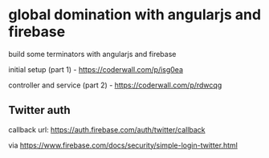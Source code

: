 global domination with angularjs and firebase
=====================

build some terminators with angularjs and firebase


initial setup (part 1) - https://coderwall.com/p/isg0ea

controller and service (part 2) - https://coderwall.com/p/rdwcqg


## Twitter auth

callback url: https://auth.firebase.com/auth/twitter/callback

via https://www.firebase.com/docs/security/simple-login-twitter.html